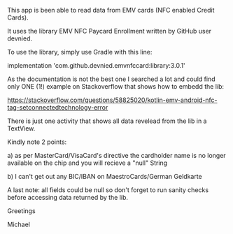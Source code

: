 This app is been able to read data from EMV cards (NFC enabled Credit Cards).

It uses the library EMV NFC Paycard Enrollment written by GitHub user devnied.

To use the library, simply use Gradle with this line:

implementation 'com.github.devnied.emvnfccard:library:3.0.1'

As the documentation is not the best one I searched a lot and could find only ONE (1!) 
example on Stackoverflow that shows how to embedd the lib:

https://stackoverflow.com/questions/58825020/kotlin-emv-android-nfc-tag-setconnectedtechnology-error

There is just one activity that shows all data revelead from the lib in a TextView.

Kindly note 2 points:

a) as per MasterCard/VisaCard's directive the cardholder name is no longer available on the chip and you 
will recieve a "null" String

b) I can't get out any BIC/IBAN on MaestroCards/German Geldkarte

A last note: all fields could be null so don't forget to run sanity checks before accessing data returned by the lib.

Greetings

Michael
